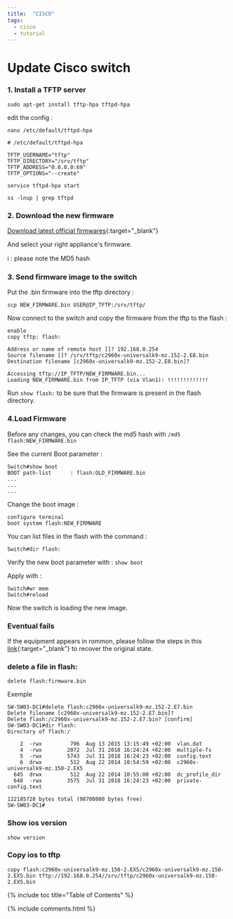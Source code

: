 ```yaml
---
title:  "CISCO"
tags:
  - cisco
  - tutorial
---
```


# Update Cisco switch

### 1. Install a TFTP server

```shell
sudo apt-get install tftp-hpa tftpd-hpa
```

edit the config :

```shell
nano /etc/default/tftpd-hpa
```

```shell
# /etc/default/tftpd-hpa

TFTP_USERNAME="tftp"
TFTP_DIRECTORY="/srv/tftp"
TFTP_ADDRESS="0.0.0.0:69"
TFTP_OPTIONS="--create"
```

```shell
service tftpd-hpa start

ss -lnup | grep tftpd
```

### 2. Download the new firmware

[Download latest official firmwares](https://www.cisco.com/c/en/us/support/switches/index.html){:target="_blank"}

And select your right appliance's firmware.

:information_source: : please note the MD5 hash

### 3. Send firmware image to the switch

Put the .bin firmware into the tftp directory :

```shell
scp NEW_FIRMWARE.bin USER@IP_TFTP:/srv/tftp/
```

Now connect to the switch and copy the firmware from the tftp to the flash :

```shell
enable
copy tftp: flash:

Address or name of remote host []? 192.168.0.254
Source filename []? /srv/tftp/c2960x-universalk9-mz.152-2.E8.bin
Destination filename [c2960x-universalk9-mz.152-2.E8.bin]?

Accessing tftp://IP_TFTP/NEW_FIRMWARE.bin...
Loading NEW_FIRMWARE.bin from IP_TFTP (via Vlan1): !!!!!!!!!!!!!
```

Run `show flash:` to be sure that the firmware is present in the flash directory.

### 4.Load Firmware

Before any changes, you can check the md5 hash with `/md5 flash:NEW_FIRMWARE.bin`

See the current Boot parameter :

```shell
Switch#show boot
BOOT path-list      : flash:OLD_FIRMWARE.bin
...
...
...
```

Change the boot image :

```shell
configure terminal
boot system flash:NEW_FIRMWARE
```

You can list files in the flash with the command :



```shell
Switch#dir flash:
```


Verify the new boot parameter with : `show boot`

Apply with :

```shell
Switch#wr mem
Switch#reload
```
Now the switch is loading the new image.

### Eventual fails

If the equipment appears in rommon, please follow the steps in this [link](https://www.cisco.com/c/en/us/support/docs/routers/2600-series-multiservice-platforms/15079-recovery-c2600.html){:target="_blank"} to recover the original state.


### delete a file in flash:

```shell
delete flash:firmware.bin
```
Exemple
```shell
SW-SW03-DC1#delete flash:c2960x-universalk9-mz.152-2.E7.bin
Delete filename [c2960x-universalk9-mz.152-2.E7.bin]? 
Delete flash:/c2960x-universalk9-mz.152-2.E7.bin? [confirm]
SW-SW03-DC1#dir flash:                                     
Directory of flash:/

    2  -rwx         796  Aug 13 2015 13:15:49 +02:00  vlan.dat
    4  -rwx        2072  Jul 31 2018 16:24:24 +02:00  multiple-fs
    5  -rwx        5743  Jul 31 2018 16:24:23 +02:00  config.text
    6  drwx         512  Aug 22 2014 10:54:59 +02:00  c2960x-universalk9-mz.150-2.EX5
  645  drwx         512  Aug 22 2014 10:55:00 +02:00  dc_profile_dir
  648  -rwx        3575  Jul 31 2018 16:24:23 +02:00  private-config.text

122185728 bytes total (98700800 bytes free)
SW-SW03-DC1#
```

### Show ios version

```shell
show version
```

### Copy ios to tftp

```shell
copy flash:c2960x-universalk9-mz.150-2.EX5/c2960x-universalk9-mz.150-2.EX5.bin tftp://192.168.0.254//srv/tftp/c2960x-universalk9-mz.150-2.EX5.bin
```

{% include toc title="Table of Contents" %}

{% include comments.html %}
